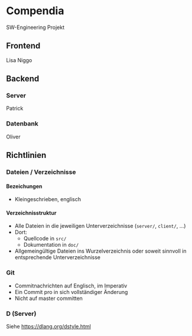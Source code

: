 # Compendia
SW-Engineering Projekt

## Frontend
Lisa
Niggo

## Backend

### Server
Patrick

### Datenbank
Oliver

## Richtlinien

### Dateien / Verzeichnisse
#### Bezeichungen
- Kleingeschrieben, englisch

#### Verzeichnisstruktur
- Alle Dateien in die jeweiligen Unterverzeichnisse (`server/`, `client/`, ...)
- Dort:
  - Quellcode in `src/`
  - Dokumentation in `doc/`
- Allgemeingültige Dateien ins Wurzelverzeichnis oder soweit sinnvoll in entsprechende Unterverzeichnisse

### Git
- Commitnachrichten auf Englisch, im Imperativ
- Ein Commit pro in sich vollständiger Änderung
- Nicht auf master committen

### D (Server)
Siehe https://dlang.org/dstyle.html
